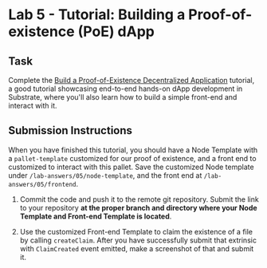 # Lab 5 - Tutorial: Building a Proof-of-existence (PoE) dApp

## Task

Complete the [Build a Proof-of-Existence Decentralized Application](https://docs.substrate.io/tutorials/v3/proof-of-existence) tutorial, a good tutorial showcasing end-to-end hands-on dApp development in Substrate, where you'll also learn how to build a simple front-end and interact with it.

## Submission Instructions

When you have finished this tutorial, you should have a Node Template with a `pallet-template` customized for our proof of existence, and a front end to customized to interact with this pallet. Save the customized Node template under `/lab-answers/05/node-template`, and the front end at `/lab-answers/05/frontend`.

1. Commit the code and push it to the remote git repository. Submit the link to your repository **at the proper branch and directory where your Node Template and Front-end Template is located**.

2. Use the customized Front-end Template to claim the existence of a file by calling `createClaim`.
After you have successfully submit that extrinsic with `ClaimCreated` event emitted, make a
screenshot of that and submit it.
